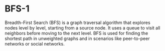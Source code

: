 # BFS-1
Breadth-First Search (BFS) is a graph traversal algorithm that explores nodes level by level, starting from a source node. It uses a queue to visit all neighbors before moving to the next level. BFS is used for finding the shortest path in unweighted graphs and in scenarios like peer-to-peer networks or social networks.
